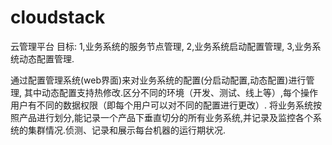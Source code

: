 # cloudstack
云管理平台
  目标:
    1,业务系统的服务节点管理,
    2,业务系统启动配置管理,
    3,业务系统动态配置管理.

通过配置管理系统(web界面)来对业务系统的配置(分启动配置,动态配置)进行管理,
其中动态配置支持热修改.区分不同的环境（开发、测试、线上等）,每个操作用户有不同的数据权限（即每个用户可以对不同的配置进行更改）.
将业务系统按照产品进行划分,能记录一个产品下垂直切分的所有业务系统,并记录及监控各个系统的集群情况.侦测、记录和展示每台机器的运行期状况.
